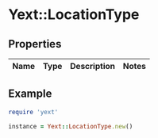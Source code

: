 # Yext::LocationType

## Properties

| Name | Type | Description | Notes |
| ---- | ---- | ----------- | ----- |

## Example

```ruby
require 'yext'

instance = Yext::LocationType.new()
```

